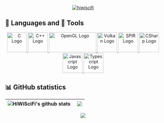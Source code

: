 <p align="center"> <a href="https://github.com/ryo-ma/github-profile-trophy"><img src="https://github-profile-trophy.vercel.app/?username=hiwiscifi&theme=monokai&margin-w=15" alt="hiwiscifi" /></a> </p>


## 💬 Languages and 🔨 Tools
<p align="center">
  <a href="https://www.w3schools.com/c/" target="_blank">
    <img height="64" width="auto" src="https://upload.wikimedia.org/wikipedia/commons/1/18/C_Programming_Language.svg" alt="C Logo" />
  </a>
  <a href="https://www.w3schools.com/cpp/" target="_blank">
    <img height="64" width="auto" src="https://upload.wikimedia.org/wikipedia/commons/1/18/ISO_C%2B%2B_Logo.svg" alt="C++ Logo" />
  </a>
  <a href="https://www.opengl.org/" target="_blank">
    <img height="64" width="153" src="https://www.khronos.org/assets/images/api_logos/opengl.svg" alt="OpenGL Logo" />
  </a>
  <a href="https://www.vulkan.org/" target="_blank">
    <img height="64" width="auto" src="https://www.khronos.org/assets/images/api_logos/vulkan.svg" alt="Vulkan Logo" />
  </a>
  <a href="https://www.khronos.org/spir/" target="_blank">
    <img height="64" width="auto" src="https://www.khronos.org/assets/images/api_logos/spir.svg" alt="SPIR Logo" />
  </a>
  <a href="https://www.w3schools.com/cs/" target="_blank">
    <img height="64" width="auto" src="https://upload.wikimedia.org/wikipedia/commons/0/0d/C_Sharp_wordmark.svg" alt="CSharp Logo" />
  </a>
  <a href="https://www.w3schools.com/js/" target="_blank">
    <img height="64" width="auto" src="https://upload.wikimedia.org/wikipedia/commons/9/99/Unofficial_JavaScript_logo_2.svg" alt="Javascript Logo" />
  </a>
  <a href="https://www.w3schools.com/typescript/" target="_blank">
    <img height="64" width="auto" src="https://upload.wikimedia.org/wikipedia/commons/4/4c/Typescript_logo_2020.svg" alt="Typescript Logo" />
  </a>
  <!--<a href="" target="_blank">
    <img height="64" width="auto" src="" alt="" />
  </a>-->
</p>

## 📊 GitHub statistics
<div align="center">
  
  | <img align="left" src="https://github-readme-stats.vercel.app/api?username=HiWiSciFi&show_icons=true&include_all_commits=true&theme=tokyonight&hide_border=true" alt="HiWiSciFi's github stats" /> | <img align="right" src="https://github-readme-stats.vercel.app/api/top-langs/?username=HiWiSciFi&layout=compact&theme=tokyonight&hide_border=true" /> |
| - | - |

</div>

<div align="center">
    <img align="center" src="https://github-readme-stats.vercel.app/api/wakatime?username=HiWiSciFi&theme=tokyonight&layout=compact" />
</div>
